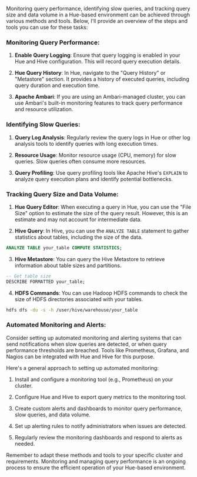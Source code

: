 Monitoring query performance, identifying slow queries, and tracking query size and data volume in a Hue-based environment can be achieved through various methods and tools. Below, I'll provide an overview of the steps and tools you can use for these tasks:

### Monitoring Query Performance:

1. **Enable Query Logging**: Ensure that query logging is enabled in your Hue and Hive configuration. This will record query execution details.

2. **Hue Query History**: In Hue, navigate to the "Query History" or "Metastore" section. It provides a history of executed queries, including query duration and execution time.

3. **Apache Ambari**: If you are using an Ambari-managed cluster, you can use Ambari's built-in monitoring features to track query performance and resource utilization.

### Identifying Slow Queries:

1. **Query Log Analysis**: Regularly review the query logs in Hue or other log analysis tools to identify queries with long execution times.

2. **Resource Usage**: Monitor resource usage (CPU, memory) for slow queries. Slow queries often consume more resources.

3. **Query Profiling**: Use query profiling tools like Apache Hive's `EXPLAIN` to analyze query execution plans and identify potential bottlenecks.

### Tracking Query Size and Data Volume:

1. **Hue Query Editor**: When executing a query in Hue, you can use the "File Size" option to estimate the size of the query result. However, this is an estimate and may not account for intermediate data.

2. **Hive Query**: In Hive, you can use the `ANALYZE TABLE` statement to gather statistics about tables, including the size of the data.

```sql
ANALYZE TABLE your_table COMPUTE STATISTICS;
```

3. **Hive Metastore**: You can query the Hive Metastore to retrieve information about table sizes and partitions.

```sql
-- Get table size
DESCRIBE FORMATTED your_table;
```

4. **HDFS Commands**: You can use Hadoop HDFS commands to check the size of HDFS directories associated with your tables.

```bash
hdfs dfs -du -s -h /user/hive/warehouse/your_table
```

### Automated Monitoring and Alerts:

Consider setting up automated monitoring and alerting systems that can send notifications when slow queries are detected, or when query performance thresholds are breached. Tools like Prometheus, Grafana, and Nagios can be integrated with Hue and Hive for this purpose.

Here's a general approach to setting up automated monitoring:

1. Install and configure a monitoring tool (e.g., Prometheus) on your cluster.

2. Configure Hue and Hive to export query metrics to the monitoring tool.

3. Create custom alerts and dashboards to monitor query performance, slow queries, and data volume.

4. Set up alerting rules to notify administrators when issues are detected.

5. Regularly review the monitoring dashboards and respond to alerts as needed.

Remember to adapt these methods and tools to your specific cluster and requirements. Monitoring and managing query performance is an ongoing process to ensure the efficient operation of your Hue-based environment.